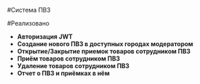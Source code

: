 #Система ПВЗ

#Реализовано
- **Авторизация JWT**
- **Создание нового ПВЗ в доступных городах модератором**
- **Открытие/Закрытие приемок товаров сотрудником ПВЗ**
- **Приём товаров сотрудником ПВЗ**
- **Удаление товаров сотрудником ПВЗ**
- **Отчет о ПВЗ и приёмках в нём**

